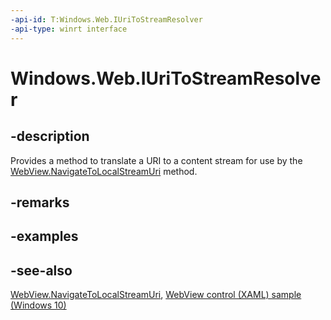 ```yaml
---
-api-id: T:Windows.Web.IUriToStreamResolver
-api-type: winrt interface
---
```


<!-- Interface syntax.
public interface IUriToStreamResolver : 
-->

# Windows.Web.IUriToStreamResolver

## -description

Provides a method to translate a URI to a content stream for use by the [WebView.NavigateToLocalStreamUri](../windows.ui.xaml.controls/webview_navigatetolocalstreamuri_1538250901.md) method.

## -remarks

## -examples

## -see-also

[WebView.NavigateToLocalStreamUri](../windows.ui.xaml.controls/webview_navigatetolocalstreamuri_1538250901.md), [WebView control (XAML) sample (Windows 10)](https://github.com/Microsoft/Windows-universal-samples/tree/master/Samples/XamlWebView)
